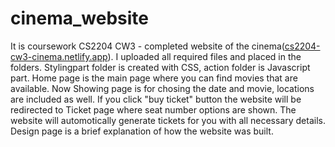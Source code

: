 # cinema_website
It is coursework CS2204 CW3 - completed website of the cinema([cs2204-cw3-cinema.netlify.app](https://cs2204-cw3-cinema.netlify.app)). I uploaded all required files and placed in the folders. Stylingpart folder is created with CSS, action folder is Javascript part. 
Home page is the main page where you can find movies that are available. Now Showing page is for chosing the date and movie, locations are included as well. If you click "buy ticket" button the website will be redirected to Ticket page where seat number options are shown. The website will automotically generate tickets for you with all necessary details. Design page is a brief explanation of how the website was built.

